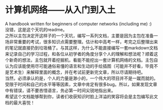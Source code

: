 # 计算机网络——从入门到入土
A handbook written for beginners of computer networks (including me) :)  
没错，这是这个天坑的readme。  
之所以主包决定开这样子的一个天坑，编写一系列文档，主要是因为主包在准备一场非常重要的考试，很多知识点需要整理。估计和中高考一样，考完之后整理出来的笔记就直接扔到垃圾桶了。与其这样，为什么不能直接编写一套markdown文档来记录自己的学习过程，和各位从初学者的角度分享个人的理解和想法呢？顺着这个新奇的想法，主包就开着挖掘机，看能不能挖出一套计算机网络的文档。主包自认为应该能使用尽可能通俗易懂的语言和生动的手绘插图（可能并不好看，毕竟不是艺术生）来解释里面的概念，并在考试前更新完文章，所以尽请期待吧。  
当然，必须承认的是，个人的力量是渺小的，一个伟大的项目并不是一蹴而就的。受限于时间和自己的水平等等因素，文章中肯定有很多bug。所以，如果发现文章中有错误，请不要吝惜语言，务必第一时间尖锐地指出来。  
希望这个文档能够帮到你，读者们收获知识时脸上洋溢的笑容将会是主包编写此文档的最大喜悦！
